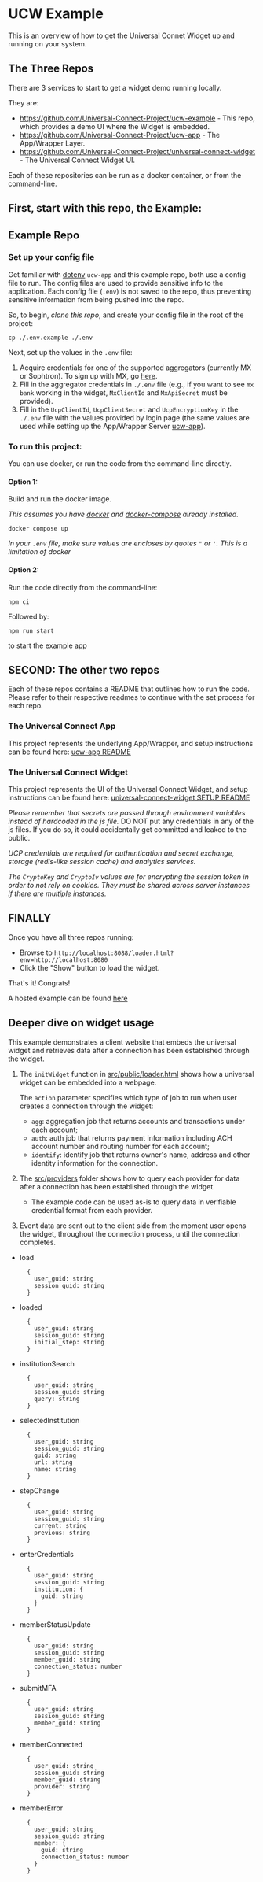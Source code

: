 # UCW Example

This is an overview of how to get the Universal Connet Widget up and running on your system.

## The Three Repos
There are 3 services to start to get a widget demo running locally.

They are:
- https://github.com/Universal-Connect-Project/ucw-example - This repo, which provides a demo UI where the Widget is embedded.
- https://github.com/Universal-Connect-Project/ucw-app - The App/Wrapper Layer.
- https://github.com/Universal-Connect-Project/universal-connect-widget - The Universal Connect Widget UI.

Each of these repositories can be run as a docker container, or from the command-line.

## First, start with this repo, the Example:

## Example Repo

### Set up your config file
Get familiar with [dotenv](https://www.npmjs.com/package/dotenv)
`ucw-app` and this example repo, both use a config file to run. The config files are used to provide sensitive info to
the application. Each config file (`.env`) is not saved to the repo, thus preventing sensitive information from being
pushed into the repo.

So, to begin, _clone this repo_, and create your config file in the root of the project:

```
cp ./.env.example ./.env
```
Next, set up the values in the `.env` file:
1. Acquire credentials for one of the supported aggregators (currently MX or Sophtron). To sign up with MX, go [here](https://dashboard.mx.com/sign_up).
2. Fill in the aggregator credentials in `./.env` file (e.g., if you want to see `mx bank` working in the widget, `MxClientId` and `MxApiSecret` must be provided).
3. Fill in the `UcpClientId`, `UcpClientSecret` and `UcpEncryptionKey` in the `./.env` file with the values provided by login page (the same values are used while setting up the App/Wrapper Server [ucw-app](https://github.com/Universal-Connect-Project/ucw-app)).

### To run this project:
You can use docker, or run the code from the command-line directly.

#### Option 1: 
Build and run the docker image.

*This assumes you have [docker](https://docs.docker.com/get-docker/) and [docker-compose](https://docs.docker.com/compose/install/) already installed.*
```
docker compose up
```
*In your `.env` file, make sure values are encloses by quotes `"` or `'`. This is a limitation of docker*

#### Option 2: 
Run the code directly from the command-line:

```
npm ci
```
Followed by: 
```
npm run start
```
to start the example app

## SECOND: The other two repos

Each of these repos contains a README that outlines how to run the code. Please refer to their respective readmes to 
continue with the set process for each repo.

### The Universal Connect App
This project represents the underlying App/Wrapper, and setup instructions can be found here: 
[ucw-app README](https://github.com/Universal-Connect-Project/ucw-apphttps://github.com/Universal-Connect-Project/ucw-app/blob/main/README.md)

### The Universal Connect Widget
This project represents the UI of the Universal Connect Widget, and setup instructions can be found here:
[universal-connect-widget SETUP README](https://github.com/Universal-Connect-Project/universal-connect-widget/blob/main/SETUP.md)

*Please remember that secrets are passed through environment variables instead of hardcoded in the js file.*
DO NOT put any credentials in any of the js files. If you do so, it could accidentally get committed and leaked to the public.

*UCP credentials are required for authentication and secret exchange, storage (redis-like session cache) and analytics services.*

*The `CryptoKey` and `CryptoIv` values are for encrypting the session token in order to not rely on cookies. They must be shared across server instances if there are multiple instances.*

## FINALLY
Once you have all three repos running:
- Browse to `http://localhost:8088/loader.html?env=http://localhost:8080`
- Click the "Show" button to load the widget. 

That's it! Congrats!

A hosted example can be found [here](https://demo.universalconnectproject.org/loader.html?env=https://widget.universalconnectproject.org)

## Deeper dive on widget usage
This example demonstrates a client website that embeds the universal widget and retrieves data after a connection has been established through the widget.
1. The `initWidget` function in [src/public/loader.html](src/public/loader.html) shows how a universal widget can be embedded into a webpage.

   The `action` parameter specifies which type of job to run when user creates a connection through the widget:
    - `agg`: aggregation job that returns accounts and transactions under each account;
    - `auth`: auth job that returns payment information including ACH account number and routing number for each account;
    - `identify`: identify job that returns owner's name, address and other identity information for the connection.
2. The [src/providers](src/providers) folder shows how to query each provider for data after a connection has been established through the widget.
    * The example code can be used as-is to query data in verifiable credential format from each provider.
3. Event data are sent out to the client side from the moment user opens the widget, throughout the connection process, until the connection completes.
- load
  ```
    {
      user_guid: string
      session_guid: string
    }
  ```
- loaded
  ```
    {
      user_guid: string
      session_guid: string
      initial_step: string
    }
  ```
- institutionSearch
  ```
    {
      user_guid: string
      session_guid: string
      query: string
    }
  ```
- selectedInstitution
  ```
    {
      user_guid: string
      session_guid: string
      guid: string
      url: string
      name: string
    }
  ```
- stepChange
  ```
    {
      user_guid: string
      session_guid: string
      current: string
      previous: string
    }
  ```
- enterCredentials
  ```
    {
      user_guid: string
      session_guid: string
      institution: {
        guid: string
      }
    }
  ```
- memberStatusUpdate
  ```
    {
      user_guid: string
      session_guid: string
      member_guid: string
      connection_status: number
    }
  ```
- submitMFA
  ```
    {
      user_guid: string
      session_guid: string
      member_guid: string
    }
  ```
- memberConnected
  ```
    {
      user_guid: string
      session_guid: string
      member_guid: string
      provider: string
    }
  ```
- memberError
  ```
    {
      user_guid: string
      session_guid: string
      member: {
        guid: string
        connection_status: number
      }
    }
  ```
